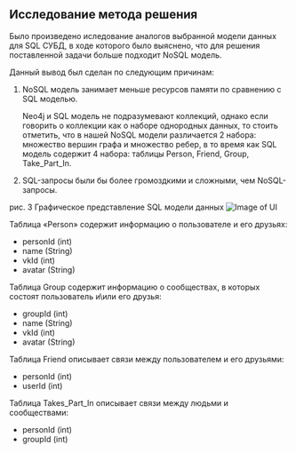 ## Исследование метода решения 

Было произведено иследование аналогов выбранной модели данных для SQL СУБД, в ходе которого было выяснено, что для решения поставленной задачи больше подходит NoSQL модель.

Данный вывод был сделан по следующим причинам:
1. NoSQL модель занимает меньше ресурсов памяти по сравнению с SQL моделью.

      Neo4j и SQL модель не подразумевают коллекций, однако если говорить о коллекции как о наборе однородных данных,
      то стоить отметить, что в нашей NoSQL модели различается 2 набора: множество вершин графа и множество ребер,
      в то время как SQL модель содержит 4 набора: таблицы  Person, Friend, Group, Take_Part_In.
 
2. SQL-запросы были бы более громоздкими и сложными, чем NoSQL-запросы.

рис. 3 Графическое представление SQL модели данных
![Image of UI](https://github.com/moevm/scientific_writing-2017/blob/SamokhvalovaOS/4381/SamokhvalovaOS/img/sqlmodel.png?raw=true)


Таблица «Person» содержит информацию о пользователе и его друзьях: 
* personId (int)
* name (String)
*	vkId (int)
*	avatar (String)

Таблица Group содержит информацию о сообществах, в которых состоят пользователь и\или его друзья:
*	groupId (int)
*	name (String)
*	vkId (int)
*	avatar (String)

Таблица Friend описывает связи между пользователем и его друзьями:
*	personId (int)
*	userId (int)

Таблица Takes_Part_In описывает связи между людьми и сообществами:
*	personId (int)
*	groupId (int)
